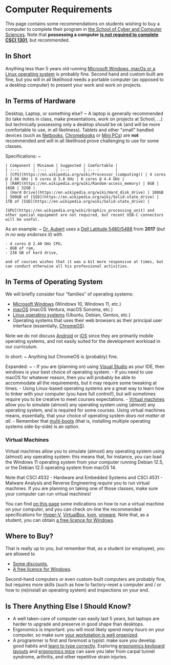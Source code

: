 #  Computer Requirements

This page contains some recommendations on students wishing to buy a computer to complete their program in [the School of Cyber and Computer Sciences](https://www.augusta.edu/ccs/).
Note that **possessing a computer [is not required to complete CSCI 1301](https://princomp.github.io/software_install.html#accessing-an-ide-1)**, but recommended.

## In Short

Anything less than 5 years old running [Microsoft Windows, macOs or a Linux operating system](#in-terms-of-operating-system) is probably fine.
Second hand and custom built are fine, but you will in all likelihood needs a portable computer (as opposed to a desktop computer) to present your work and work on projects.

## In Terms of Hardware

Desktop, Laptop, or something else?
~ 
    A laptop is generally recommended (to take notes in class, make presentations, work on projects at School, …) but technically possessing only a desktop _should_ be ok (and will be more comfortable to use, in all likeliness).
    Tablets and other "small" handled devices (such as [Netbooks](https://en.wikipedia.org/wiki/Netbook), [Chromebooks](https://en.wikipedia.org/wiki/Chromebook) or [Mini PCs](https://en.wikipedia.org/wiki/Mini_PC)) are **not** recommended and will in all likelihood prove challenging to use for some classes.

Specifications:
~ 

    | Component | Minimum | Suggested | Comfortable |
    | :--:      | :--:    | :--:      | :-- :       |
    | [CPU](https://en.wikipedia.org/wiki/Processor_(computing)) | 4 cores @ 2.66 GHz | 6 cores @ 3.8 GHz | 6 cores @ 4.4 GHz |
    | [RAM](https://en.wikipedia.org/wiki/Random-access_memory) | 8GB | 16GB | 32GB | 
    | [Hard Drive](https://en.wikipedia.org/wiki/Hard_disk_drive) | 100GB | 500GB of [SSD](https://en.wikipedia.org/wiki/Solid-state_drive) | 1TB of [SSD](https://en.wikipedia.org/wiki/Solid-state_drive) | 
    
    [GPU](https://en.wikipedia.org/wiki/Graphics_processing_unit) and other special equipment are not required, but recent USB-C connectors will be useful.

As an example:
~ 
    [Dr. Aubert](https://spots.augusta.edu/caubert/) uses a [Dell Latitude 5480/5488](https://www.dell.com/support/home/en-us/product-support/product/latitude-14-5480-laptop/docs) from **2017** (_but in no way endorses it_) with 

    - 4 cores @ 2.40 GHz CPU,
    - 8GB of ram,
    - 238 GB of hard drive,

    and of courses wishes that it was a bit more responsive at times, but can conduct otherwise all his professional activities.


## In Terms of Operating System

We will briefly consider four "families" of operating systems:

- [Microsoft Windows](https://en.wikipedia.org/wiki/Microsoft_Windows) (Windows 10, Windows 11, etc.)
- [macOS](https://en.wikipedia.org/wiki/MacOS) (macOS Ventura, macOS Sonoma, etc.)
- [Linux operating systems](https://en.wikipedia.org/wiki/Linux) (Ubuntu, Debian, Gentoo, etc.)
- Operating systems that uses their web browsers as their principal user interface (essentially, [ChromeOS](https://en.wikipedia.org/wiki/ChromeOS)).

Note we do not discuss [Android](https://en.wikipedia.org/wiki/Android_(operating_system)) or [iOS](https://en.wikipedia.org/wiki/IOS) since they are primarily mobile operating systems, and not easily suited for the development workload in our curriculum.

In short: 
~ 
    Anything but ChromeOS is (probably) fine. 

Expanded:
~ 
    - If you are (planning on) using [Visual Studio](https://visualstudio.microsoft.com/) as your IDE, then windows is your best choice of operating system.
    - If you need to use macOS for whatever reason, then you will probably be able to accommodate all the requirements, but it may require some tweaking at times.
    - Using Linux-based operating systems are a great way to learn how to tinker with your computer (you have full control!), but will sometimes require you to be creative to meet courses expectations.
    - [Virtual machines](#virtual-machines) allow you to simulate (almost) any operating system using (almost) any operating system, and is required for some courses. Using virtual machines means, essentially, that your choice of operating system _does not matter at all_.
    - Remember that [multi-boots](https://en.wikipedia.org/wiki/Multi-booting) (that is, installing multiple operating systems side-by-side) is an option.

### Virtual Machines

Virtual machines allow you to simulate (almost) any operating system using (almost) any operating system: this means that, for instance, you can load the Windows 11 operating system from your computer running Debian 12.5, or the Debian 12.5 operating system from macOS 14.

Note that CSCI 4532 - Hardware and Embedded Systems and CSCI 4531 - Malware Analysis and Reverse Engineering _require_ you to run virtual machines. If you are planning on taking one of those classes, make sure your computer can run virtual machines!

You can find [on this page](software_install.html#installing-anything-anywhere) some indications on how to run a virtual machine on your computer, and you can check on-line the recommended specifications for [Hyper-V](https://learn.microsoft.com/en-us/virtualization/hyper-v-on-windows/reference/hyper-v-requirements), [VirtualBox](https://www.virtualbox.org/wiki/End-user_documentation), [kvm](https://www.linux-kvm.org/page/FAQ#What_do_I_need_to_use_KVM?), [vmware](https://www.vmware.com/products/workstation-player.html).
Note that, as a student, you can obtain [a free licence for Windows](https://portal.azure.com/?Microsoft_Azure_Education_correlationId=696fbf50-4829-476c-bfc8-09974888f850#view/Microsoft_Azure_Education/EducationMenuBlade/~/software).


## Where to Buy?

That is really up to you, but remember that, as a student (or employee), you are allowed to 

- [Some discounts](https://my.augusta.edu/discounts/electronics.php),
- [A free licence for Windows](https://portal.azure.com/?Microsoft_Azure_Education_correlationId=696fbf50-4829-476c-bfc8-09974888f850#view/Microsoft_Azure_Education/EducationMenuBlade/~/software).

Second-hand computers or even custom-built computers are probably fine, but requires more skills (such as how to factory-reset a computer and / or how to (re)install an operating system) and inspections on your end.

## Is There Anything Else I Should Know?

- A well taken-care of computer can easily last 5 years, but laptops are harder to upgrade and preserve in good shape than desktops.
- Ergonomics is important: you will most likely spend _many hours_ on your computer, so make sure [your workstation is well organized](https://www.wikihow.com/Set-Up-an-Ergonomically-Correct-Workstation).
- A programmer is first and foremost a typist: make sure you develop good habits and [learn to type correctly](https://www.wikihow.com/Type). Exploring [ergonomics keyboard layouts](https://en.wikipedia.org/wiki/Keyboard_layout#Other_Latin-script_keyboard_layouts) and [ergonomics mice](https://en.wikipedia.org/wiki/Computer_mouse#Ergonomic_mice) can save you later from carpal tunnel syndrome, arthritis, and other repetitive strain injuries.

